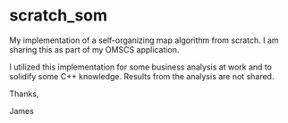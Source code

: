 # scratch_som
My implementation of a self-organizing map algorithm from scratch. I am sharing this as part of my OMSCS application.

I utilized this implementation for some business analysis at work and to solidify some C++ knowledge. Results from the analysis are not shared.

Thanks,

James
